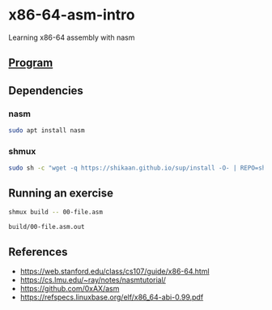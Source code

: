 # x86-64-asm-intro
Learning x86-64 assembly with nasm

## [Program](./docs/program.md)

## Dependencies

### nasm

```sh
sudo apt install nasm
```

### shmux

```sh
sudo sh -c "wget -q https://shikaan.github.io/sup/install -O- | REPO=shikaan/shmux sh -"
```

## Running an exercise

```sh
shmux build -- 00-file.asm

build/00-file.asm.out
```

## References

- https://web.stanford.edu/class/cs107/guide/x86-64.html
- https://cs.lmu.edu/~ray/notes/nasmtutorial/
- https://github.com/0xAX/asm
- https://refspecs.linuxbase.org/elf/x86_64-abi-0.99.pdf

